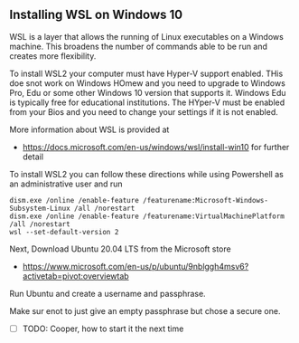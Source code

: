 ## Installing WSL on Windows 10

WSL is a layer that allows the running of Linux executables on a Windows machine. This broadens the number of commands able to be run and creates more flexibility. 

To install WSL2 your computer must have Hyper-V support enabled.
THis doe snot work on Windows HOmew and you need to upgrade to Windows
Pro, Edu or some other Windows 10 version that supports it. Windows
Edu is typically free for educational institutions. The HYper-V must
be enabled from your Bios and you need to change your settings if it
is not enabled.

More information about WSL is provided at

* <https://docs.microsoft.com/en-us/windows/wsl/install-win10> for further detail

To install WSL2 you can follow these directions while using
Powershell as an administrative user and run

```
dism.exe /online /enable-feature /featurename:Microsoft-Windows-Subsystem-Linux /all /norestart
dism.exe /online /enable-feature /featurename:VirtualMachinePlatform /all /norestart
wsl --set-default-version 2
```

Next, Download Ubuntu 20.04 LTS from the Microsoft store 

* <https://www.microsoft.com/en-us/p/ubuntu/9nblggh4msv6?activetab=pivot:overviewtab>

Run Ubuntu and create a username and passphrase.

Make sur enot to just give an empty passphrase but chose a secure one.

- [ ] TODO: Cooper, how to start it the next time
